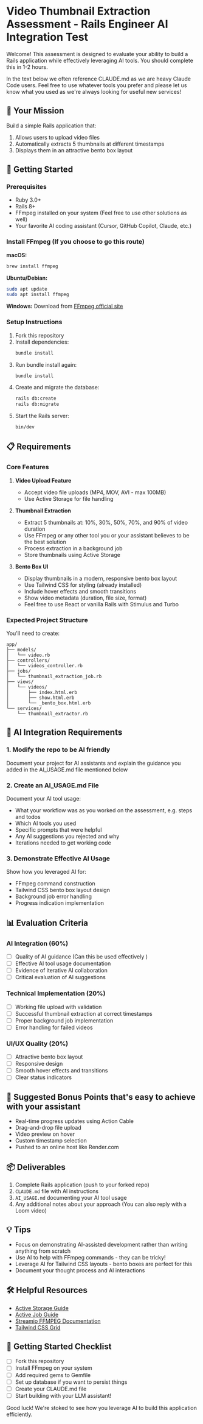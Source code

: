 # Video Thumbnail Extraction Assessment - Rails Engineer AI Integration Test

Welcome! This assessment is designed to evaluate your ability to build a Rails application while effectively leveraging AI tools. You should complete this in 1-2 hours.

In the text below we often reference CLAUDE.md as we are heavy Claude Code users. Feel free to use whatever tools you prefer and please let us know what you used as we're always looking for useful new services! 

## 🎯 Your Mission

Build a simple Rails application that:
1. Allows users to upload video files
2. Automatically extracts 5 thumbnails at different timestamps
3. Displays them in an attractive bento box layout

## 🚀 Getting Started

### Prerequisites
- Ruby 3.0+
- Rails 8+
- FFmpeg installed on your system (Feel free to use other solutions as well)
- Your favorite AI coding assistant (Cursor, GitHub Copilot, Claude, etc.)

### Install FFmpeg (If you choose to go this route)

**macOS:**
```bash
brew install ffmpeg
```

**Ubuntu/Debian:**
```bash
sudo apt update
sudo apt install ffmpeg
```

**Windows:**
Download from [FFmpeg official site](https://ffmpeg.org/download.html)

### Setup Instructions

1. Fork this repository
2. Install dependencies:
   ```bash
   bundle install
   ```
3. Run bundle install again:
   ```bash
   bundle install
   ```
4. Create and migrate the database:
   ```bash
   rails db:create
   rails db:migrate
   ```
5. Start the Rails server:
   ```bash
   bin/dev
   ```

## 📋 Requirements

### Core Features

1. **Video Upload Feature**
   - Accept video file uploads (MP4, MOV, AVI - max 100MB)
   - Use Active Storage for file handling

2. **Thumbnail Extraction**
   - Extract 5 thumbnails at: 10%, 30%, 50%, 70%, and 90% of video duration
   - Use FFmpeg or any other tool you or your assistant believes to be the best solution
   - Process extraction in a background job
   - Store thumbnails using Active Storage

3. **Bento Box UI**
   - Display thumbnails in a modern, responsive bento box layout
   - Use Tailwind CSS for styling (already installed)
   - Include hover effects and smooth transitions
   - Show video metadata (duration, file size, format)
   - Feel free to use React or vanilla Rails with Stimulus and Turbo

### Expected Project Structure

You'll need to create:
```
app/
├── models/
│   └── video.rb
├── controllers/
│   └── videos_controller.rb
├── jobs/
│   └── thumbnail_extraction_job.rb
├── views/
│   └── videos/
│       ├── index.html.erb
│       ├── show.html.erb
│       └── _bento_box.html.erb
└── services/
    └── thumbnail_extractor.rb
```

## 🤖 AI Integration Requirements

### 1. Modify the repo to be AI friendly
Document your project for AI assistants and explain the guidance you added in the AI_USAGE.md file mentioned below

### 2. Create an AI_USAGE.md File
Document your AI tool usage:
- What your workflow was as you worked on the assessment, e.g. steps and todos
- Which AI tools you used
- Specific prompts that were helpful
- Any AI suggestions you rejected and why
- Iterations needed to get working code

### 3. Demonstrate Effective AI Usage
Show how you leveraged AI for:
- FFmpeg command construction
- Tailwind CSS bento box layout design
- Background job error handling
- Progress indication implementation

## 📊 Evaluation Criteria

### AI Integration (60%)
- [ ] Quality of AI guidance (Can this be used effectively )
- [ ] Effective AI tool usage documentation
- [ ] Evidence of iterative AI collaboration
- [ ] Critical evaluation of AI suggestions

### Technical Implementation (20%)
- [ ] Working file upload with validation
- [ ] Successful thumbnail extraction at correct timestamps
- [ ] Proper background job implementation
- [ ] Error handling for failed videos

### UI/UX Quality (20%)
- [ ] Attractive bento box layout
- [ ] Responsive design
- [ ] Smooth hover effects and transitions
- [ ] Clear status indicators

## 🌟 Suggested Bonus Points that's easy to achieve with your assistant
- Real-time progress updates using Action Cable
- Drag-and-drop file upload
- Video preview on hover
- Custom timestamp selection
- Pushed to an online host like Render.com 

## 📦 Deliverables

1. Complete Rails application (push to your forked repo)
2. `CLAUDE.md` file with AI instructions
3. `AI_USAGE.md` documenting your AI tool usage
4. Any additional notes about your approach (You can also reply with a Loom video)

## 💡 Tips

- Focus on demonstrating AI-assisted development rather than writing anything from scratch
- Use AI to help with FFmpeg commands - they can be tricky!
- Leverage AI for Tailwind CSS layouts - bento boxes are perfect for this
- Document your thought process and AI interactions

## 🛠️ Helpful Resources

- [Active Storage Guide](https://guides.rubyonrails.org/active_storage_overview.html)
- [Active Job Guide](https://guides.rubyonrails.org/active_job_basics.html)
- [Streamio FFMPEG Documentation](https://github.com/streamio/streamio-ffmpeg)
- [Tailwind CSS Grid](https://tailwindcss.com/docs/grid-template-columns)

## 🚦 Getting Started Checklist

- [ ] Fork this repository
- [ ] Install FFmpeg on your system
- [ ] Add required gems to Gemfile
- [ ] Set up database if you want to persist things
- [ ] Create your CLAUDE.md file
- [ ] Start building with your LLM assistant!

Good luck! We're stoked to see how you leverage AI to build this application efficiently.